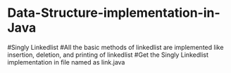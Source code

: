 # Data-Structure-implementation-in-Java

#Singly Linkedlist
#All the basic methods of linkedlist are implemented like insertion, deletion, and printing of linkedlist
#Get the Singly Linkedlist implementation in file named as link.java
